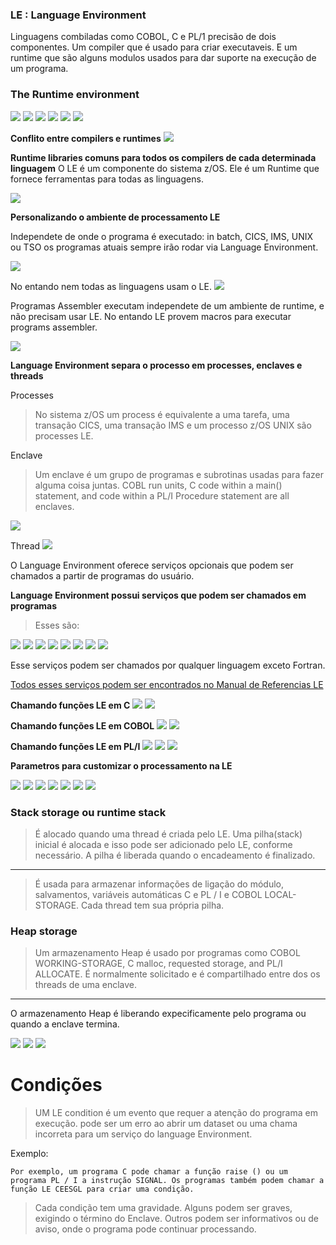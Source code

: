 ### LE : Language Environment

Linguagens combiladas como COBOL, C e PL/1 precisão de dois componentes. Um compiler que é usado para criar executaveis. E um runtime que são alguns modulos usados para dar suporte na execução de um programa.


### The Runtime environment
![](https://github.com/ThreeDP/MTM/blob/master/img/Introduction%20to%20Language%20Environment/1.png)
![](https://github.com/ThreeDP/MTM/blob/master/img/Introduction%20to%20Language%20Environment/2.png)
![](https://github.com/ThreeDP/MTM/blob/master/img/Introduction%20to%20Language%20Environment/3.png)
![](https://github.com/ThreeDP/MTM/blob/master/img/Introduction%20to%20Language%20Environment/4.png)
![](https://github.com/ThreeDP/MTM/blob/master/img/Introduction%20to%20Language%20Environment/5.png)
![](https://github.com/ThreeDP/MTM/blob/master/img/Introduction%20to%20Language%20Environment/6.png)

**Conflito entre compilers e runtimes** 
![](https://github.com/ThreeDP/MTM/blob/master/img/Introduction%20to%20Language%20Environment/7.png)

**Runtime libraries comuns para todos os compilers de cada determinada linguagem**
O LE é um componente do sistema z/OS.
Ele é um Runtime que fornece ferramentas para todas as linguagens.

![](https://github.com/ThreeDP/MTM/blob/master/img/Introduction%20to%20Language%20Environment/8.png)

**Personalizando o ambiente de processamento LE**



Independete de onde o programa é executado: in batch, CICS, IMS, UNIX ou TSO os programas atuais sempre irão rodar via Language Environment.

![](https://github.com/ThreeDP/MTM/blob/master/img/Introduction%20to%20Language%20Environment/9.png)

No entando nem todas as linguagens usam o LE.
![](https://github.com/ThreeDP/MTM/blob/master/img/Introduction%20to%20Language%20Environment/10.png)

Programas Assembler executam independete de um ambiente de runtime, e não precisam usar LE. No entando LE provem macros para executar programs assembler.

![](https://github.com/ThreeDP/MTM/blob/master/img/Introduction%20to%20Language%20Environment/11.png)


**Language Environment separa o processo em processes, enclaves e threads**

Processes
> No sistema z/OS um process é equivalente a uma tarefa, uma transação CICS, uma transação IMS e um processo z/OS UNIX são processes LE.

Enclave
> Um enclave é um grupo de programas e subrotinas usadas para fazer alguma coisa juntas. COBL run units, C code within a main() statement, and code within a PL/I Procedure statement are all enclaves.

![](https://github.com/ThreeDP/MTM/blob/master/img/Introduction%20to%20Language%20Environment/12.png)

Thread
![](https://github.com/ThreeDP/MTM/blob/master/img/Introduction%20to%20Language%20Environment/13.png)


O Language Environment oferece serviços opcionais que podem ser chamados a partir de programas do usuário.

**Language Environment possui serviços que podem ser chamados em programas**
> Esses são:

![](https://github.com/ThreeDP/MTM/blob/master/img/Introduction%20to%20Language%20Environment/14.png)
![](https://github.com/ThreeDP/MTM/blob/master/img/Introduction%20to%20Language%20Environment/15.png)
![](https://github.com/ThreeDP/MTM/blob/master/img/Introduction%20to%20Language%20Environment/16.png)
![](https://github.com/ThreeDP/MTM/blob/master/img/Introduction%20to%20Language%20Environment/17.png)
![](https://github.com/ThreeDP/MTM/blob/master/img/Introduction%20to%20Language%20Environment/18.png)
![](https://github.com/ThreeDP/MTM/blob/master/img/Introduction%20to%20Language%20Environment/19.png)
![](https://github.com/ThreeDP/MTM/blob/master/img/Introduction%20to%20Language%20Environment/20.png)
![](https://github.com/ThreeDP/MTM/blob/master/img/Introduction%20to%20Language%20Environment/21.png)

Esse serviços podem ser chamados por qualquer linguagem exceto Fortran.

[Todos esses serviços podem ser encontrados no Manual de Referencias LE](https://github.com/ThreeDP/MTM/blob/master/Manuais/Language%20Environment%20Programming%20Reference.pdf)

**Chamando funções LE em C**
![](https://github.com/ThreeDP/MTM/blob/master/img/Introduction%20to%20Language%20Environment/22.png)
![](https://github.com/ThreeDP/MTM/blob/master/img/Introduction%20to%20Language%20Environment/23.png)

**Chamando funções LE em COBOL**
![](https://github.com/ThreeDP/MTM/blob/master/img/Introduction%20to%20Language%20Environment/24.png)
![](https://github.com/ThreeDP/MTM/blob/master/img/Introduction%20to%20Language%20Environment/25.png)

**Chamando funções LE em PL/I**
![](https://github.com/ThreeDP/MTM/blob/master/img/Introduction%20to%20Language%20Environment/26.png)
![](https://github.com/ThreeDP/MTM/blob/master/img/Introduction%20to%20Language%20Environment/27.png)
![](https://github.com/ThreeDP/MTM/blob/master/img/Introduction%20to%20Language%20Environment/28.png)


**Parametros para customizar o processamento na LE**

![](https://github.com/ThreeDP/MTM/blob/master/img/Introduction%20to%20Language%20Environment/30.png)
![](https://github.com/ThreeDP/MTM/blob/master/img/Introduction%20to%20Language%20Environment/31.png)
![](https://github.com/ThreeDP/MTM/blob/master/img/Introduction%20to%20Language%20Environment/32.png)
![](https://github.com/ThreeDP/MTM/blob/master/img/Introduction%20to%20Language%20Environment/33.png)
![](https://github.com/ThreeDP/MTM/blob/master/img/Introduction%20to%20Language%20Environment/34.png)
![](https://github.com/ThreeDP/MTM/blob/master/img/Introduction%20to%20Language%20Environment/35.png)
![](https://github.com/ThreeDP/MTM/blob/master/img/Introduction%20to%20Language%20Environment/36.png)

### Stack storage ou runtime stack
> É alocado quando uma thread é criada pelo LE. Uma pilha(stack) inicial é alocada e isso pode ser adicionado pelo LE, conforme necessário. A pilha é liberada quando o encadeamento é finalizado.
________________________________________________________
> É usada para armazenar informações de ligação do módulo, salvamentos, variáveis automáticas C e PL / I e COBOL LOCAL-STORAGE. Cada thread tem sua própria pilha.

### Heap storage
> Um armazenamento Heap é usado por programas como COBOL WORKING-STORAGE, C malloc, requested storage, and PL/I ALLOCATE. É normalmente solicitado e é compartilhado entre dos os threads de uma enclave.
________________________________________________
O armazenamento Heap é liberando expecificamente pelo programa ou quando a enclave termina.

![](https://github.com/ThreeDP/MTM/blob/master/img/Introduction%20to%20Language%20Environment/37.png)
![](https://github.com/ThreeDP/MTM/blob/master/img/Introduction%20to%20Language%20Environment/38.png)
![](https://github.com/ThreeDP/MTM/blob/master/img/Introduction%20to%20Language%20Environment/39.png)

# Condições
> UM LE condition é um evento que requer a atenção do programa em execução. pode ser um erro ao abrir um dataset ou uma chama incorreta para um serviço do language Environment.

Exemplo:

    Por exemplo, um programa C pode chamar a função raise () ou um programa PL / I a instrução SIGNAL. Os programas também podem chamar a função LE CEESGL para criar uma condição.
    
> Cada condição tem uma gravidade. Alguns podem ser graves, exigindo o término do Enclave. Outros podem ser informativos ou de aviso, onde o programa pode continuar processando.


